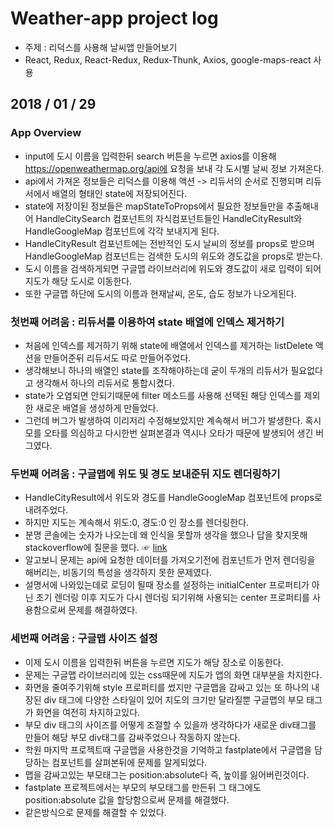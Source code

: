 # Weather-app project log

- 주제 : 리덕스를 사용해 날씨앱 만들어보기
- React, Redux, React-Redux, Redux-Thunk, Axios, google-maps-react 사용

## 2018 / 01 / 29

### App Overview

- input에 도시 이름을 입력한뒤 search 버튼을 누르면 axios를 이용해 https://openweathermap.org/api에 요청을 보내 각 도시별 날씨 정보 가져온다.
- api에서 가져온 정보들은 리덕스를 이용해 액션 -> 리듀서의 순서로 진행되며 리듀서에서 배열의 형태인 state에 저장되어진다.
- state에 저장이된 정보들은 mapStateToProps에서 필요한 정보들만을 추출해내어 HandleCitySearch 컴포넌트의 자식컴포넌트들인 HandleCityResult와 HandleGoogleMap 컴포넌트에 각각 보내지게 된다.
- HandleCityResult 컴포넌트에는 전반적인 도시 날씨의 정보를 props로 받으며 HandleGoogleMap 컴포넌트는 검색한 도시의 위도와 경도값을 props로 받는다.
- 도시 이름을 검색하게되면 구글맵 라이브러리에 위도와 경도값이 새로 입력이 되어 지도가 해당 도시로 이동한다.
- 또한 구글맵 하단에 도시의 이름과 현재날씨, 온도, 습도 정보가 나오게된다.

### 첫번째 어려움 : 리듀서를 이용하여 state 배열에 인덱스 제거하기

- 처음에 인덱스를 제거하기 위해 state에 배열에서 인덱스를 제거하는 listDelete 액션을 만들어준뒤 리듀서도 따로 만들어주었다.
- 생각해보니 하나의 배열인 state를 조작해야하는데 굳이 두개의 리듀서가 필요없다고 생각해서 하나의 리듀서로 통합시켰다.
- state가 오염되면 안되기때문에 filter 메소드를 사용해 선택된 해당 인덱스를 제외한 새로운 배열을 생성하게 만들었다.
- 그런데 버그가 발생하여 이리저리 수정해보았지만 계속해서 버그가 발생한다. 혹시모를 오타를 의심하고 다시한번 살펴본결과 역시나 오타가 때문에 발생되어 생긴 버그였다.

### 두번째 어려움 : 구글맵에 위도 및 경도 보내준뒤 지도 렌더링하기

- HandleCityResult에서 위도와 경도를 HandleGoogleMap 컴포넌트에 props로 내려주었다.
- 하지만 지도는 계속해서 위도:0, 경도:0 인 장소를 렌더링한다.
- 분명 콘솔에는 숫자가 나오는데 왜 인식을 못할까 생각을 했으나 답을 찾지못해 stackoverflow에 질문을 했다. ☞ [link](https://stackoverflow.com/questions/54412294/google-maps-react-value-of-props-passed-by-parent-component)
- 알고보니 문제는 api에 요청한 데이터를 가져오기전에 컴포넌트가 먼저 렌더링을 해버리는, 비동기의 특성을 생각하지 못한 문제였다.
- 설명서에 나와있는데로 로딩이 될때 장소를 설정하는 initialCenter 프로퍼티가 아닌 초기 렌더링 이후 지도가 다시 렌더링 되기위해 사용되는 center 프로퍼티를 사용함으로써 문제를 해결하였다.

### 세번째 어려움 : 구글맵 사이즈 설정

- 이제 도시 이름을 입력한뒤 버튼을 누르면 지도가 해당 장소로 이동한다.
- 문제는 구글맵 라이브러리에 있는 css때문에 지도가 앱의 화면 대부분을 차지한다.
- 화면을 줄여주기위해 style 프로퍼티를 썼지만 구글맵을 감싸고 있는 또 하나의 내장된 div 태그에 다양한 스타일이 있어 지도의 크기만 달라질뿐 구글맵의 부모 태그가 화면을 여전히 차지하고있다.
- 부모 div 태그의 사이즈를 어떻게 조절할 수 있을까 생각하다가 새로운 div태그를 만들어 해당 부모 div태그를 감싸주었으나 작동하지 않는다.
- 학원 마지막 프로젝트때 구글맵을 사용한것을 기억하고 fastplate에서 구글맵을 담당하는 컴포넌트를 살펴본뒤에 문제를 알게되었다.
- 맵을 감싸고있는 부모태그는 position:absolute다 즉, 높이를 잃어버린것이다.
- fastplate 프로젝트에서는 부모의 부모태그를 만든뒤 그 태그에도 position:absolute 값을 할당함으로써 문제를 해결했다.
- 같은방식으로 문제를 해결할 수 있었다.
